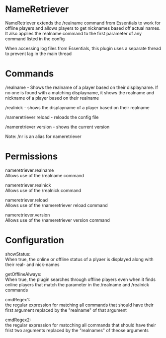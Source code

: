 NameRetriever
===

NameRetriever extends the /realname command from Essentials to work for offline players and allows players to get nicknames based off actual names. It also applies the realname command to the first parameter of any command listed in the config

When accessing log files from Essentials, this plugin uses a separate thread to prevent lag in the main thread


Commands
===

/realname - Shows the realname of a player based on their displayname. If no one is found with a matching displayname, it shows the realname and nickname of a player based on their realname

/realnick - shows the displayname of a player based on their realname

/nameretriever reload - reloads the config file

/nameretriever version - shows the current version

Note: /nr is an alias for nameretriever


Permissions
===

nameretriever.realname<br/>
Allows use of the /realname command

nameretriever.realnick<br/>
Allows use of the /realnick command

nameretriever.reload<br/>
Allows use of the /nameretriever reload command

nameretriever.version<br/>
Allows use of the /nameretriever version command


Configuration
===

showStatus:<br/>
When true, the online or offline status of a plyaer is displayed along with their real- and nick-names

getOfflineAlways:<br/>
When true, the plugin searches through offline players even when it finds online players that match the parameter in the /realname and /realnick commands

cmdRegex1:<br/>
the regular expression for matching all commands that should have their first argument replaced by the "realname" of that argument

cmdRegex2:<br/>
the regular expression for matcching all commands that should have their frist two arguments replaced by the "realnames" of theose arguments
